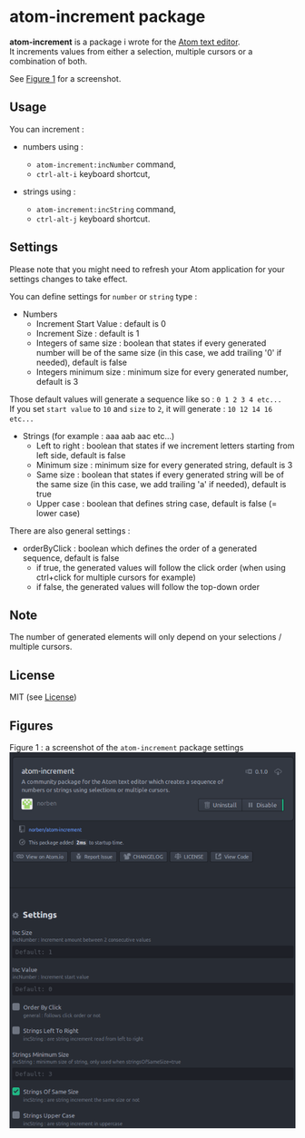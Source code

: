 # atom-increment package

**atom-increment** is a package i wrote for the [Atom text editor](https://atom.io/).  
It increments values from either a selection, multiple cursors or a combination of both.

See [Figure 1](#fig1) for a screenshot.


## Usage

You can increment :

* numbers using :
  * `atom-increment:incNumber` command,
  * `ctrl-alt-i` keyboard shortcut,

* strings using :
  * `atom-increment:incString` command,
  * `ctrl-alt-j` keyboard shortcut.


## Settings

Please note that you might need to refresh your Atom application for your settings changes to take effect.

You can define settings for `number` or `string` type :

* Numbers
  * Increment Start Value : default is 0
  * Increment Size : default is 1
  * Integers of same size : boolean that states if every generated number will be of the same size (in this case, we add trailing '0' if needed), default is false
  * Integers minimum size : minimum size for every generated number, default is 3

Those default values will generate a sequence like so : `0 1 2 3 4 etc...`  
If you set `start value` to `10` and `size` to `2`, it will generate : `10 12 14 16 etc...`

* Strings (for example : aaa aab aac etc...)
  * Left to right : boolean that states if we increment letters starting from left side, default is false
  * Minimum size : minimum size for every generated string, default is 3
  * Same size : boolean that states if every generated string will be of the same size (in this case, we add trailing 'a' if needed), default is true
  * Upper case : boolean that defines string case, default is false (= lower case)

There are also general settings :

* orderByClick : boolean which defines the order of a generated sequence, default is false
  * if true, the generated values will follow the click order (when using ctrl+click for multiple cursors for example)  
  * if false, the generated values will follow the top-down order


## Note

The number of generated elements will only depend on your selections / multiple cursors.  


## License

MIT (see [License](https://github.com/norben/atom-increment/blob/master/LICENSE.md))


## Figures

<a name="fig1">Figure 1 : a screenshot of the `atom-increment` package settings</a>
![A screenshot of settings](https://raw.githubusercontent.com/norben/atom-increment/4465dd98e554ae09fee57719300757bc8bb8976d/images/settings.png)

